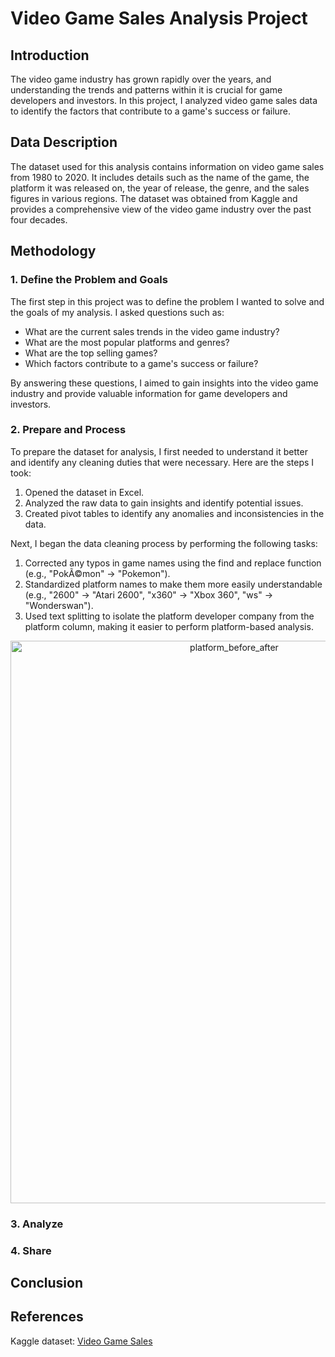 # Video Game Sales Analysis Project

## Introduction
The video game industry has grown rapidly over the years, and understanding the trends and patterns within it is crucial for game developers and investors. In this project, I analyzed video game sales data to identify the factors that contribute to a game's success or failure.

## Data Description
The dataset used for this analysis contains information on video game sales from 1980 to 2020. It includes details such as the name of the game, the platform it was released on, the year of release, the genre, and the sales figures in various regions. The dataset was obtained from Kaggle and provides a comprehensive view of the video game industry over the past four decades.

## Methodology
### 1. Define the Problem and Goals
The first step in this project was to define the problem I wanted to solve and the goals of my analysis. I asked questions such as:
* What are the current sales trends in the video game industry?
* What are the most popular platforms and genres?
* What are the top selling games?
* Which factors contribute to a game's success or failure?

By answering these questions, I aimed to gain insights into the video game industry and provide valuable information for game developers and investors.

### 2. Prepare and Process

To prepare the dataset for analysis, I first needed to understand it better and identify any cleaning duties that were necessary. Here are the steps I took:
1. Opened the dataset in Excel.
2. Analyzed the raw data to gain insights and identify potential issues.
3. Created pivot tables to identify any anomalies and inconsistencies in the data.

Next, I began the data cleaning process by performing the following tasks:

1. Corrected any typos in game names using the find and replace function (e.g., "PokÃ©mon" -> "Pokemon").
2. Standardized platform names to make them more easily understandable (e.g., "2600" -> "Atari 2600", "x360" -> "Xbox 360", "ws" -> "Wonderswan").
3. Used text splitting to isolate the platform developer company from the platform column, making it easier to perform platform-based analysis.

<div align="center">
<img src="https://user-images.githubusercontent.com/117879912/229331783-cb19de74-fb27-42c1-b9b0-b001d2bdaba6.png" alt="platform_before_after" width="700" height="900">
</div>


### 3. Analyze


### 4. Share

## Conclusion


## References
Kaggle dataset: [Video Game Sales](https://www.kaggle.com/datasets/gregorut/videogamesales)
